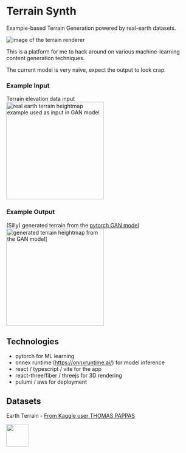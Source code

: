 # Terrain Synth

Example-based Terrain Generation powered by real-earth datasets.

<img src="https://github.com/kenjinp/terrain-synth/blob/main/media/example.png?raw=true" alt="image of the terrain renderer" />

This is a platform for me to hack around on various machine-learning content generation techniques.

The current model is very naïve, expect the output to look crap.

### Example Input

Terrain elevation data input
<br/>
<img src="https://github.com/kenjinp/terrain-synth/blob/main/media/example-model-input.png?raw=true" alt="real earth terrain heightmap example used as input in GAN model" height='256px'/>

### Example Output

(Silly) generated terrain from the [pytorch GAN model](https://github.com/kenjinp/terrain-synth/tree/main/model/gan)
<br/>
<img src="https://github.com/kenjinp/terrain-synth/blob/main/media/example-gan-output.png?raw=true" alt="generated terrain heightmap from the GAN model]" height='256px'/>

## Technologies

- pytorch for ML learning
- onnex runtime (https://onnxruntime.ai/) for model inference
- react / typescript / vite for the app
- react-three/fiber / threejs for 3D rendering
- pulumi / aws for deployment

## Datasets

Earth Terrain - [From Kaggle user THOMAS PAPPAS ](https://www.kaggle.com/datasets/tpapp157/earth-terrain-height-and-segmentation-map-images)

<a href='http://www.recurse.com' title='Made with love at the Recurse Center'><img src='https://cloud.githubusercontent.com/assets/2883345/11322972/9e553260-910b-11e5-8de9-a5bf00c352ef.png' height='59px'/></a>
